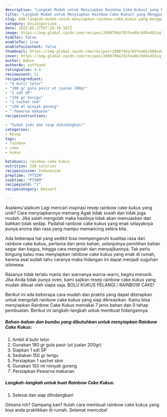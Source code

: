 ```yaml
---
description: "Langkah Mudah untuk Menyiapkan Rainbow Cake Kukus{ yang Menggugah Selera"
title: "Langkah Mudah untuk Menyiapkan Rainbow Cake Kukus{ yang Menggugah Selera"
slug: 848-langkah-mudah-untuk-menyiapkan-rainbow-cake-kukus-yang-menggugah-selera
category: Uncategorized
date: 2023-05-27T07:28:18.567Z
image: https://img-global.cpcdn.com/recipes/2890796a783fea6b/680x482cq70/rainbow-cake-kukus-foto-resep-utama.jpg
hideToc: false
enableToc: true
enableTocContent: false
thumbnail: https://img-global.cpcdn.com/recipes/2890796a783fea6b/680x482cq70/rainbow-cake-kukus-foto-resep-utama.jpg
cover: https://img-global.cpcdn.com/recipes/2890796a783fea6b/680x482cq70/rainbow-cake-kukus-foto-resep-utama.jpg
author: Admin
authorAv: notfound
ratingvalue: 4.8
reviewcount: 11
recipeingredient:
- "4 butir telor"
- "180 gr gula pasir ut jualan 200gr"
- "1 sdt SP"
- "150 gr terigu"
- "1 sachet skm"
- "150 ml minyak goreng"
- " Pewarna makanan"
recipeinstructions:

- "Sudah jadi dan siap dihidangkan!"
categories:
- Resep
tags:
- rainbow
- cake
- kukus

katakunci: rainbow cake kukus 
nutrition: 238 calories
recipecuisine: Indonesian
preptime: "PT32M"
cooktime: "PT36M"
recipeyield: "1"
recipecategory: Dessert

---
```



Asalamu'alaikum Lagi mencari inspirasi resep rainbow cake kukus yang unik? Cara menyiapkannya memang Agak tidak susah dan tidak juga mudah. Jika salah mengolah maka hasilnya tidak akan memuaskan dan bahkan tidak sedap. Padahal rainbow cake kukus yang enak selayaknya punya aroma dan rasa yang mampu memancing selera kita.


Ada beberapa hal yang sedikit bisa mempengaruhi kualitas rasa dari rainbow cake kukus, pertama dari jenis bahan, selanjutnya pemilihan bahan segar dan bagus, hingga cara mengolah dan menyajikannya. Tak perlu bingung kalau mau menyiapkan rainbow cake kukus yang enak di rumah, karena asal sudah tahu caranya maka hidangan ini dapat menjadi suguhan istimewa.

Rasanya tidak terlalu manis dan warnanya warna-warni, begitu menarik. Jika Anda tidak punya oven, kami sajikan resep rainbow cake kukus yang mudah dibuat oleh siapa saja. BOLU KUKUS PELANGI / RAINBOW CAKE!


Berikut ini ada beberapa cara mudah dan praktis yang dapat diterapkan untuk mengolah rainbow cake kukus yang siap dikreasikan. Kamu bisa menyiapkan Rainbow Cake Kukus memakai 7 jenis bahan dan 0 tahap pembuatan. Berikut ini langkah-langkah untuk membuat hidangannya.

<!--inarticleads1-->

##### Bahan-bahan dan bumbu yang dibutuhkan untuk menyiapkan Rainbow Cake Kukus:

1. Ambil 4 butir telor
1. Gunakan 180 gr gula pasir (ut jualan 200gr)
1. Siapkan 1 sdt SP
1. Sediakan 150 gr terigu
1. Persiapkan 1 sachet skm
1. Gunakan 150 ml minyak goreng
1. Persiapkan  Pewarna makanan




<!--inarticleads2-->

##### Langkah-langkah untuk buat Rainbow Cake Kukus:


1. Selesai dan siap dihidangkan!



Gimana nih? Gampang kan? Itulah cara membuat rainbow cake kukus yang bisa anda praktikkan di rumah. Selamat mencoba!
